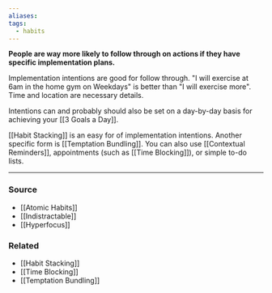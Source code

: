 ```yaml
---
aliases: 
tags:
  - habits
---
```

**People are way more likely to follow through on actions if they have specific implementation plans.**

Implementation intentions are good for follow through. "I will exercise at 6am in the home gym on Weekdays" is better than "I will exercise more". Time and location are necessary details.

Intentions can and probably should also be set on a day-by-day basis for achieving your [[3 Goals a Day]]. 

[[Habit Stacking]] is an easy for of implementation intentions. Another specific form is [[Temptation Bundling]]. You can also use [[Contextual Reminders]], appointments (such as [[Time Blocking]]), or simple to-do lists.

---

### Source
- [[Atomic Habits]]
- [[Indistractable]]
- [[Hyperfocus]]

### Related
- [[Habit Stacking]]
- [[Time Blocking]]
- [[Temptation Bundling]]